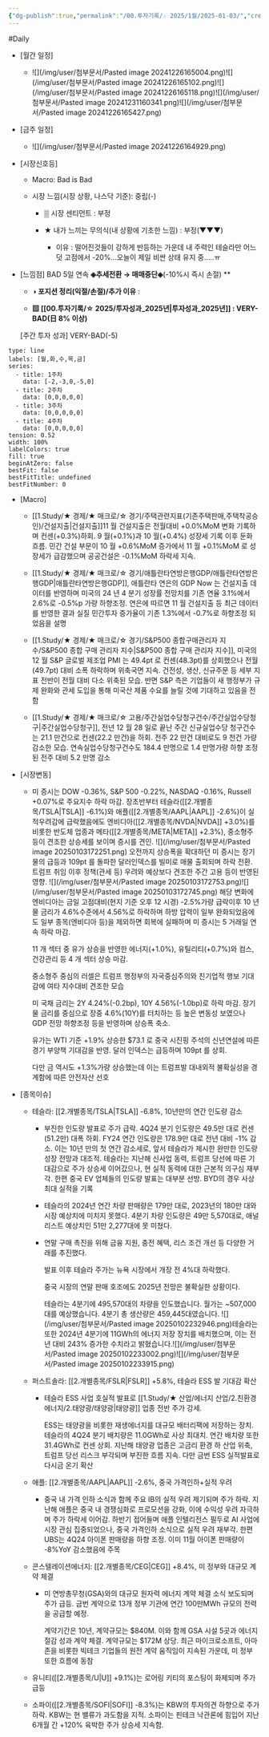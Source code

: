 ```yaml
---
{"dg-publish":true,"permalink":"/00.투자기록/☆ 2025/1월/2025-01-03/","created":"2025-01-02T23:29:11.492+09:00","updated":"2025-06-03T20:07:53.838+09:00"}
---
```


#Daily 


- [월간 일정]
	- ![](/img/user/첨부문서/Pasted image 20241226165004.png)![](/img/user/첨부문서/Pasted image 20241226165102.png)![](/img/user/첨부문서/Pasted image 20241226165118.png)![](/img/user/첨부문서/Pasted image 20241231160341.png)![](/img/user/첨부문서/Pasted image 20241226165427.png)

- [금주 일정]
	- ![](/img/user/첨부문서/Pasted image 20241226164929.png)


- [시장신호등]
	- Macro: Bad is Bad 
	  
	- 시장 느낌(시장 상황, 나스닥 기준): 중립(-)
		  
		- ▒ 시장 센티먼트 : 부정
		  
		- ★ 내가 느끼는 무의식(내 상황에 기초한 느낌) : 부정(▼▼▼)
			
			- 이유 :  떨어진것들이 강하게 반등하는 가운데 내 주력인 테슬라만 어느덧 고점에서 -20%...오늘이 제일 비싼 상태 유지 중.....ㅠ




- [느낌점]  BAD 5일 연속 **◈추세전환 → 매매중단◈**(-10%시 즉시 손절) **
  
	- **◑ 포지션 정리(익절/손절)/추가 이유** : 
	  
	- **▨ [[00.투자기록/☆ 2025/투자성과_2025년\|투자성과_2025년]] : VERY-BAD(日 8% 이상)**
	  
	[주간 투자 성과] VERY-BAD(-5)

```chart
type: line
labels: [월,화,수,목,금]
series:
  - title: 1주차
    data: [-2,-3,0,-5,0]
  - title: 2주차
    data: [0,0,0,0,0]
  - title: 3주차
    data: [0,0,0,0,0]
  - title: 4주차
    data: [0,0,0,0,0]
tension: 0.52
width: 100%
labelColors: true
fill: true
beginAtZero: false
bestFit: false
bestFitTitle: undefined
bestFitNumber: 0
```





- [Macro]
	- [[1.Study/★ 경제/★ 매크로/☆ 경기/주택관련지표(기존주택판매,주택착공승인)/건설지출\|건설지출]]11 월 건설지출은 전월대비 +0.0%MoM 변화 기록하며 컨센(+0.3%)하회. 9 월(+0.1%)과 10 월(+0.4%) 성장세 기록 이후 둔화 흐름. 민간 건설 부문이 10 월 +0.6%MoM 증가에서 11 월 +0.1%MoM 로 성장세가 급감했으며 공공건설은 -0.1%MoM 하락세 지속. 
	  
	- [[1.Study/★ 경제/★ 매크로/☆ 경기/애틀란타연방은행GDP/애틀란타연방은행GDP\|애틀란타연방은행GDP]], 애틀란타 연은의 GDP Now 는 건설지출 데이터를 반영하며 미국의 24 년 4 분기 성장률 전망치를 기존 연율 3.1%에서 2.6%로 -0.5%p 가량 하향조정. 연은에 따르면 11 월 건설지출 등 최근 데이터를 반영한 결과 실질 민간투자 증가율이 기존 1.3%에서 -0.7%로 하향조정 되었음을 설명
	  
	- [[1.Study/★ 경제/★ 매크로/☆ 경기/S&P500 종합구매관리자 지수/S&P500 종합 구매 관리자 지수\|S&P500 종합 구매 관리자 지수]], 미국의 12 월 S&P 글로벌 제조업 PMI 는 49.4pt 로 컨센(48.3pt)를 상회했으나 전월(49.7pt) 대비 소폭 하락하며 위축국면 지속. 건전성, 생산, 신규주문 등 세부 지표 전반이 전월 대비 다소 위축된 모습. 반면 S&P 측은 기업들이 새 행정부가 규제 완화와 관세 도입을 통해 미국산 제품 수요를 늘릴 것에 기대하고 있음을 전함
	  
	- [[1.Study/★ 경제/★ 매크로/☆ 고용/주간실업수당청구건수/주간실업수당청구\|주간실업수당청구]], 전년 12 월 28 일로 끝난 주간 신규실업수당 청구건수는 21.1 만건으로 컨센(22.2 만건)을 하회. 전주 22 만건 대비로도 9 천건 가량 감소한 모습. 연속실업수당청구건수도 184.4 만명으로 1.4 만명가량 하향 조정된 전주 대비 5.2 만명 감소





- [시장변동]
	- 미 증시는 DOW -0.36%, S&P 500 -0.22%, NASDAQ -0.16%, Russell +0.07%로 주요지수 하락 마감. 장초반부터 테슬라([[2.개별종목/TSLA\|TSLA]] -6.1%)와 애플([[2.개별종목/AAPL\|AAPL]] -2.6%)이 실적우려감에 급락했음에도 엔비디아([[2.개별종목/NVDA\|NVDA]] +3.0%)를 비롯한 반도체 업종과 메타([[2.개별종목/META\|META]] +2.3%), 중소형주 등이 견조한 상승세를 보이며 증시를 견인. 
	  ![](/img/user/첨부문서/Pasted image 20250103172251.png)
	  오전까지 상승폭을 확대하던 미 증시는 장기물의 급등과 109pt 를 돌파한 달러인덱스를 빌미로 매물 출회되며 하락 전환. 트럼프 취임 이후 정책(관세 등) 우려와 예상보다 견조한 주간 고용 등이 반영된 영향. 
	  ![](/img/user/첨부문서/Pasted image 20250103172753.png)![](/img/user/첨부문서/Pasted image 20250103172745.png)
	  해당 변화에 엔비디아는 금일 고점대비(현지 기준 오후 12 시경) -2.5%가량 급락이후 10 년물 금리가 4.6%수준에서 4.56%로 하락하며 하방 압력이 일부 완화되었음에도 일부 종목(엔비디아 등)을 제외하면 회복에 실패하며 미 증시는 5 거래일 연속 하락 마감. 
	  
	  11 개 섹터 중 유가 상승을 반영한 에너지(+1.0%), 유틸리티(+0.7%)와 컴스, 건강관리 등 4 개 섹터 상승 마감. 
	  
	  중소형주 중심의 러셀은 트럼프 행정부의 자국중심주의와 친기업적 행보 기대감에 여타 지수대비 견조한 모습
	  
	  미 국채 금리는 2Y 4.24%(-0.2bp), 10Y 4.56%(-1.0bp)로 하락 마감. 장기물 금리를 중심으로 장중 4.6%(10Y)를 터치하는 등 높은 변동성 보였으나 GDP 전망 하향조정 등을 반영하며 상승폭 축소. 
	  
	  유가는 WTI 기준 +1.9% 상승한 $73.1 로 중국 시진핑 주석의 신년연설에 따른 경기 부양책 기대감을 반영. 달러 인덱스는 급등하며 109pt 를 상회. 
	  
	  다만 금 역시도 +1.3%가량 상승했는데 이는 트럼프발 대내외적 불확실성을 경계함에 따른 안전자산 선호






- [종목이슈]
	- 테슬라: [[2.개별종목/TSLA\|TSLA]] -6.8%, 10년만의 연간 인도량 감소
	  
		- 부진한 인도량 발표로 주가 급락. 4Q24 분기 인도량은 49.5만 대로 컨센(51.2만) 대폭 하회. FY24 연간 인도량은 178.9만 대로 전년 대비 -1% 감소. 이는 10년 만의 첫 연간 감소세로, 앞서 테슬라가 제시한 완만한 인도량 성장 전망과 대조적. 테슬라는 지난해 신사업 동력, 트럼프 당선에 따른 기대감으로 주가 상승세 이어갔으나, 현 실적 동력에 대한 근본적 의구심 재부각. 한편 중국 EV 업체들의 인도량 발표는 대부분 선방. BYD의 경우 사상 최대 실적을 기록
		  
		- 테슬라의 2024년 연간 차량 판매량은 179만 대로, 2023년의 180만 대와 시장 예상치에 미치지 못했다. 
		  4분기 차량 인도량은 49만 5,570대로, 애널리스트 예상치인 51만 2,277대에 못 미쳤다.  
		  
		- 연말 구매 촉진을 위해 금융 지원, 충전 혜택, 리스 조건 개선 등 다양한 거래를 추진했다.  
		  
		  발표 이후 테슬라 주가는 뉴욕 시장에서 개장 전 4%대 하락했다.  
		  
		  중국 시장의 연말 판매 호조에도 2025년 전망은 불확실한 상황이다.  
		  
		  테슬라는 4분기에 495,570대의 차량을 인도했습니다. 월가는 ~507,000대를 예상했습니다. 4분기 총 생산량은 459,445대였습니다. ![](/img/user/첨부문서/Pasted image 20250102232946.png)테슬라는 또한 2024년 4분기에 11GWh의 에너지 저장 장치를 배치했으며, 이는 전년 대비 243% 증가한 수치라고 밝혔습니다.![](/img/user/첨부문서/Pasted image 20250102233002.png)![](/img/user/첨부문서/Pasted image 20250102233915.png)
	- 퍼스트솔라: [[2.개별종목/FSLR\|FSLR]] +5.8%, 테슬라 ESS 발 기대감 확산
		- 테슬라 ESS 사업 호실적 발표로 [[1.Study/★ 산업/에너지 산업/2.친환경 에너지/2.태양광/태양광\|태양광]] 업종 전반 주가 강세. 
		  
		  ESS는 태양광을 비롯한 재생에너지를 대규모 배터리팩에 저장하는 장치. 테슬라의 4Q24 분기 배치량은 11.0GWh로 사상 최대치. 연간 배치량 또한 31.4GWh로 컨센 상회. 지난해 태양광 업종은 고금리 환경 하 산업 위축, 트럼프 당선 리스크 부각되며 부진한 흐름 지속. 다만 금번 ESS 실적발표로 다시금 온기 확산
		  
	- 애플: [[2.개별종목/AAPL\|AAPL]] -2.6%, 중국 가격인하+실적 우려
		- 중국 내 가격 인하 소식과 함께 주요 IB의 실적 우려 제기되며 주가 하락. 지난해 애플은 중국 내 경쟁심화로 프로모션을 강화, 이에 수익성 우려 자극하며 주가 하락세 이어감. 하반기 접어들며 애플 인텔리전스 필두로 AI 사업에 시장 관심 집중되었으나, 중국 가격인하 소식으로 실적 우려 재부각. 한편 UBS는 4Q24 아이폰 판매량을 하향 조정. 이미 11월 아이폰 판매량이 -8%YoY 감소했음에 주목
		  
	- 콘스텔레이션에너지: [[2.개별종목/CEG\|CEG]] +8.4%, 미 정부와 대규모 계약 체결
		- 미 연방총무청(GSA)와의 대규모 원자력 에너지 계약 체결 소식 보도되며 주가 급등. 금번 계약으로 13개 정부 기관에 연간 100만MWh 규모의 전력을 공급할 예정. 
		  
		  계약기간은 10년, 계약규모는 $840M. 이와 함께 GSA 시설 5곳과 에너지 절감 성과 계약 체결. 계약규모는 $172M 상당. 최근 마이크로소프트, 아마존을 비롯한 빅테크 기업들의 원전 계약 움직임이 지속된 가운데, 미 정부 또한 흐름에 동참
		  
	- 유니티([[2.개별종목/U\|U]] +9.1%)는 로어링 키티의 포스팅이 화제되며 주가 급등
	  
	- 소파이([[2.개별종목/SOFI\|SOFI]] -8.3%)는 KBW의 투자의견 하향으로 주가 하락. KBW는 현 밸류가 과도함을 지적. 소파이는 핀테크 낙관론에 힘입어 지난 6개월 간 +120% 육박한 주가 상승세 지속함.

